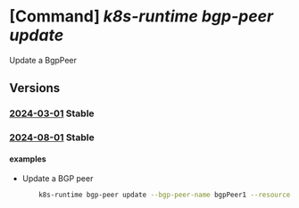 # [Command] _k8s-runtime bgp-peer update_

Update a BgpPeer

## Versions

### [2024-03-01](/Resources/mgmt-plane/L3tyZXNvdXJjZXVyaX0vcHJvdmlkZXJzL21pY3Jvc29mdC5rdWJlcm5ldGVzcnVudGltZS9iZ3BwZWVycy97fQ==/2024-03-01.xml) **Stable**

<!-- mgmt-plane /{resourceuri}/providers/microsoft.kubernetesruntime/bgppeers/{} 2024-03-01 -->

### [2024-08-01](/Resources/mgmt-plane/L3tyZXNvdXJjZXVyaX0vcHJvdmlkZXJzL21pY3Jvc29mdC5rdWJlcm5ldGVzcnVudGltZS9iZ3BwZWVycy97fQ==/2024-08-01.xml) **Stable**

<!-- mgmt-plane /{resourceuri}/providers/microsoft.kubernetesruntime/bgppeers/{} 2024-08-01 -->

#### examples

- Update a BGP peer
    ```bash
        k8s-runtime bgp-peer update --bgp-peer-name bgpPeer1 --resource-uri subscriptions/00000000-1111-2222-3333-444444444444/resourceGroups/example/providers/Microsoft.Kubernetes/connectedClusters/cluster1 --my-asn 10000 --peer-asn 20000 --peer-address 192.168.50.1
    ```
